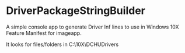 # DriverPackageStringBuilder

A simple console app to generate Driver Inf lines to use in Windows 10X Feature Manifest for imageapp.

It looks for files/folders in C:\10X\DCHUDrivers
